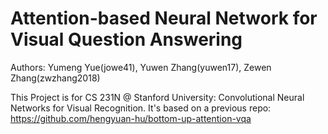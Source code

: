 # Attention-based Neural Network for Visual Question Answering
Authors: Yumeng Yue(jowe41), Yuwen Zhang(yuwen17), Zewen Zhang(zwzhang2018)

This Project is for CS 231N @ Stanford University: Convolutional Neural Networks for Visual Recognition. It's based on a previous repo: https://github.com/hengyuan-hu/bottom-up-attention-vqa

